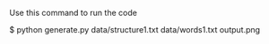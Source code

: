 Use this command to run the code

$ python generate.py data/structure1.txt data/words1.txt output.png